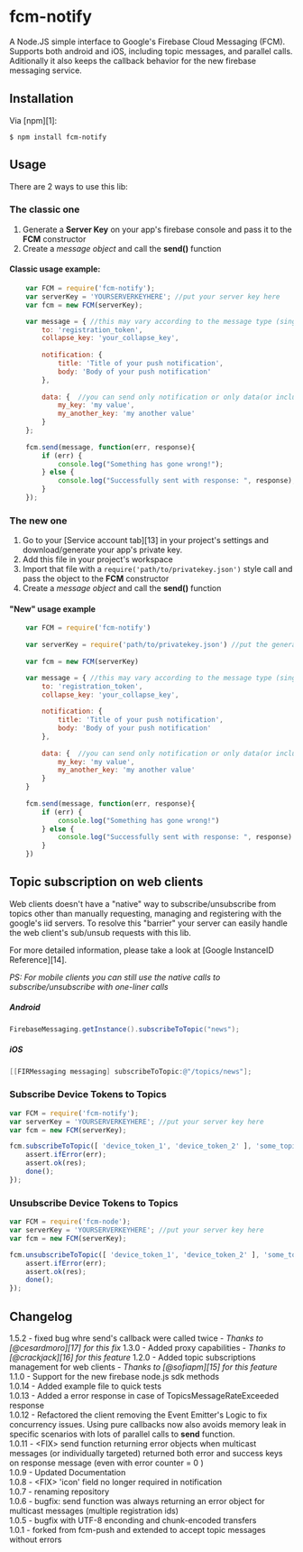 
fcm-notify
========
A Node.JS simple interface to Google's Firebase Cloud Messaging (FCM). Supports both android and iOS, including topic messages, and parallel calls.  
Aditionally it also keeps the callback behavior for the new firebase messaging service. 
## Installation

Via [npm][1]:

    $ npm install fcm-notify

## Usage

There are 2 ways to use this lib:
### The **classic** one 
   1. Generate a **Server Key** on your app's firebase console and pass it to the **FCM** constructor
   2. Create a _message object_ and call the **send()** function
#### Classic usage example:
```js
    var FCM = require('fcm-notify');
    var serverKey = 'YOURSERVERKEYHERE'; //put your server key here
    var fcm = new FCM(serverKey);

    var message = { //this may vary according to the message type (single recipient, multicast, topic, et cetera)
        to: 'registration_token', 
        collapse_key: 'your_collapse_key',
        
        notification: {
            title: 'Title of your push notification', 
            body: 'Body of your push notification' 
        },
        
        data: {  //you can send only notification or only data(or include both)
            my_key: 'my value',
            my_another_key: 'my another value'
        }
    };
    
    fcm.send(message, function(err, response){
        if (err) {
            console.log("Something has gone wrong!");
        } else {
            console.log("Successfully sent with response: ", response);
        }
    });
```

### The **new** one 
   1. Go to your [Service account tab][13] in your project's settings and download/generate your app's private key. 
   2. Add this file in your project's workspace
   3. Import that file with a `require('path/to/privatekey.json')` style call and pass the object to the **FCM** constructor
   4. Create a _message object_ and call the **send()** function
   
#### "New" usage example
```js
    var FCM = require('fcm-notify')
    
    var serverKey = require('path/to/privatekey.json') //put the generated private key path here    
    
    var fcm = new FCM(serverKey)

    var message = { //this may vary according to the message type (single recipient, multicast, topic, et cetera)
        to: 'registration_token', 
        collapse_key: 'your_collapse_key',
        
        notification: {
            title: 'Title of your push notification', 
            body: 'Body of your push notification' 
        },
        
        data: {  //you can send only notification or only data(or include both)
            my_key: 'my value',
            my_another_key: 'my another value'
        }
    }
    
    fcm.send(message, function(err, response){
        if (err) {
            console.log("Something has gone wrong!")
        } else {
            console.log("Successfully sent with response: ", response)
        }
    })
```

## Topic subscription on web clients

Web clients doesn't have a "native" way to subscribe/unsubscribe from topics other than manually requesting, managing and registering with the google's iid servers. To resolve this "barrier" your server can easily handle the web client's sub/unsub requests with this lib.

For more detailed information, please take a look at [Google InstanceID Reference][14].

*PS: For mobile clients you can still use the native calls to subscribe/unsubscribe with one-liner calls*
##### Android
```java
FirebaseMessaging.getInstance().subscribeToTopic("news");
```
##### iOS
```objective-c
[[FIRMessaging messaging] subscribeToTopic:@"/topics/news"];
```



### Subscribe Device Tokens to Topics

```js
var FCM = require('fcm-notify');
var serverKey = 'YOURSERVERKEYHERE'; //put your server key here
var fcm = new FCM(serverKey);

fcm.subscribeToTopic([ 'device_token_1', 'device_token_2' ], 'some_topic_name', (err, res) => {
    assert.ifError(err);
    assert.ok(res);
    done();
});
```

### Unsubscribe Device Tokens to Topics

```js
var FCM = require('fcm-node');
var serverKey = 'YOURSERVERKEYHERE'; //put your server key here
var fcm = new FCM(serverKey);

fcm.unsubscribeToTopic([ 'device_token_1', 'device_token_2' ], 'some_topic_name', (err, res) => {
    assert.ifError(err);
    assert.ok(res);
    done();
});

```


## Changelog
1.5.2 - fixed bug whre send's callback were called twice - *Thanks to [@cesardmoro][17] for this fix*
1.3.0 - Added proxy capabilities - *Thanks to [@crackjack][16] for this feature*
1.2.0 - Added topic subscriptions management for web clients - *Thanks to [@sofiapm][15] for this feature*   
1.1.0 - Support for the new firebase node.js sdk methods  
1.0.14 - Added example file to quick tests <br />
1.0.13 - Added a error response in case of TopicsMessageRateExceeded response <br />
1.0.12 - Refactored the client removing the Event Emitter's Logic to fix concurrency issues. Using pure callbacks now also avoids memory leak in specific scenarios with lots of parallel calls to <b>send</b> function. <br />
1.0.11 - \<FIX\> send function returning error objects when multicast messages (or individually targeted) returned both error and success keys on response message (even with error counter = 0 ) <br /> 
1.0.9 - Updated Documentation <br />
1.0.8 - \<FIX\> 'icon' field no longer required in notification<br /> 
1.0.7 - renaming repository<br />
1.0.6 - bugfix: send function was always returning an error object for multicast messages (multiple registration ids)<br />
1.0.5 - bugfix with UTF-8 enconding and chunk-encoded transfers<br />
1.0.1 - forked from fcm-push and extended to accept topic messages without errors<br />

